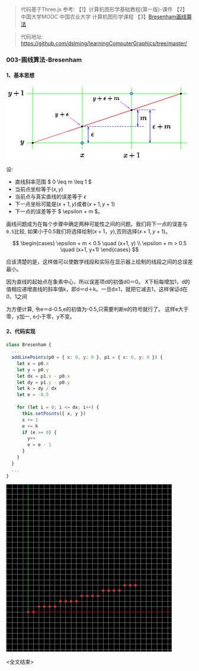 > 代码基于Three.js
> 参考:
【1】计算机图形学基础教程(第一版)-课件
【2】中国大学MOOC 中国农业大学 计算机图形学课程
【3】[Bresenham画线算法](https://www.cs.helsinki.fi/group/goa/mallinnus/lines/bresenh.html)

> 代码地址: https://github.com/dslming/learningComputerGraphics/tree/master/

### 003-画线算法-Bresenham

#### 1、基本思想
<img src="./01.gif">

设:
- 直线斜率范围 $ 0 \leq m \leq 1 $
- 当前点坐标等于$(x,y)$
- 当前点与真实直线的误差等于 $\epsilon$
- 下一点坐标可能是$(x+1,y)$或者$(x+1, y+1)$
- 下一点的误差等于 $ \epsilon  + m $。

画线问题成为在每个步骤中确定两种可能性之间的问题。我们将下一点的误差与`0.5`比较, 如果小于0.5我们将选择绘制$(x + 1，y)$,否则选择$(x+1,y+1)$。

$$
\begin{cases}
\epsilon  + m < 0.5   \quad (x+1, y)   \\
\epsilon  + m > 0.5   \quad (x+1, y+1)
\end{cases}
$$

应该清楚的是，这样做可以使数学线段和实际在显示器上绘制的线段之间的总误差最小。

因为直线的起始点在象素中心，所以误差项d的初值d0＝0。
X下标每增加1，d的值相应递增直线的斜率值k，即d＝d＋k。一旦d≥1，就把它减去1，这样保证d在0、1之间

为方便计算, 令e＝d-0.5,e的初值为-0.5,只需要判断e的符号就行了。
这样e大于零，y加一, e小于零，y不变。

#### 2、代码实现
```js
class Bresenham {
  ...
  addLinePoints(p0 = { x: 0, y: 0 }, p1 = { x: 0, y: 0 }) {
    let x = p0.x
    let y = p0.y
    let dx = p1.x - p0.x
    let dy = p1.y - p0.y
    let k = dy / dx
    let e = -0.5

    for (let i = 0; i <= dx; i++) {
      this.setPoints({ x, y })
      x += 1
      e += k
      if (e >= 0) {
        y++
        e = e - 1
      }
    }
  }
  ...
}
```

<img src="02.png">

<全文结束>
